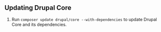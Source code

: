 

## Updating Drupal Core

1. Run `composer update drupal/core --with-dependencies` to update Drupal Core and its dependencies.


